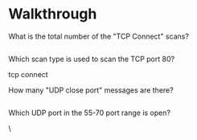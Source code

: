 # Walkthrough

What is the total number of the "TCP Connect" scans?

<figure><img src="https://camo.githubusercontent.com/52670689c8d8e519bf6de2894bb5461a2ff11c2b9a2536b41ecc1e473c7b9ba1/68747470733a2f2f692e696d6775722e636f6d2f504542326868742e706e67" alt=""><figcaption></figcaption></figure>

Which scan type is used to scan the TCP port 80?

tcp connect

How many "UDP close port" messages are there?

&#x20;

<figure><img src="https://camo.githubusercontent.com/dc46847ce36d1e71572613f6c8b2d098f67f937ffeefd8bf4aabb364203c2493/68747470733a2f2f692e696d6775722e636f6d2f58494d5a7071762e706e67" alt=""><figcaption></figcaption></figure>



Which UDP port in the 55-70 port range is open?

\


<figure><img src="https://camo.githubusercontent.com/e69c1ee1b39f2789944ec6484a25591f1a08980fb9540a23ac549a5cd6c6de5f/68747470733a2f2f692e696d6775722e636f6d2f697a777072776a2e706e67" alt=""><figcaption></figcaption></figure>
